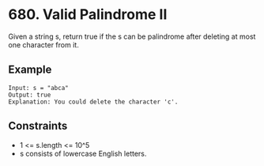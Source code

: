 # 680. Valid Palindrome II

Given a string s, return true if the s can be palindrome after deleting at most one character from it.

## Example

```
Input: s = "abca"
Output: true
Explanation: You could delete the character 'c'.

```

## Constraints

- 1 <= s.length <= 10^5
- s consists of lowercase English letters.